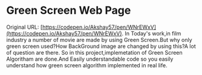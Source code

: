 # Green Screen Web Page
Original URL: [https://codepen.io/Akshay57/pen/WNrEWxV](https://codepen.io/Akshay57/pen/WNrEWxV).
In Today's work,in film industry a number of movie are made by using Green Screen.But why only green screen used?How BackGround image are changed by using this?A lot of question are there. So in this project,implemetation of Green Screen Algoritham are done.And Easily understandable code so you easily understand how green screen algorithm implemented in real life.

